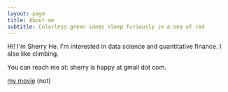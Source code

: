 ```yaml
---
layout: page
title: About me
subtitle: Colorless green ideas sleep furiously in a sea of red
---
```


Hi! I'm Sherry He. I'm interested in data science and quantitative finance. I also like climbing. 

You can reach me at: sherry is happy at gmail dot com.

 [my movie](http://en.wikipedia.org/wiki/The_Princess_Bride_%28film%29) (not)
